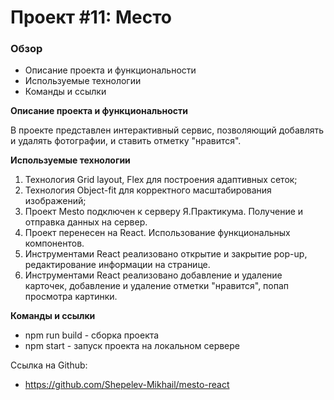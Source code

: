 # Проект #11: Место

### Обзор
* Описание проекта и функциональности
* Используемые технологии
* Команды и ссылки

**Описание проекта и функциональности**

В проекте представлен интерактивный сервис, позволяющий добавлять и удалять фотографии, и ставить отметку "нравится".

**Используемые технологии**

1. Технология Grid layout, Flex для построения адаптивных сеток;
2. Технология Object-fit для корректного масштабирования изображений;
3. Проект Mesto подключен к серверу Я.Практикума. Получение и отправка данных на сервер.
4. Проект перенесен на React. Использование функциональных компонентов.
5. Инструментами React реализовано открытие и закрытие pop-up, редактирование информации на странице.
6. Инструментами React реализовано добавление и удаление карточек, добавление и удаление отметки "нравится", попап просмотра картинки.

**Команды и ссылки**

* npm run build - сборка проекта
* npm start - запуск проекта на локальном сервере

Ссылка на Github:
* https://github.com/Shepelev-Mikhail/mesto-react